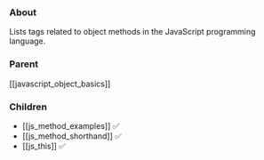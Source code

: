 ### About
Lists tags related to object methods in the JavaScript programming language.

### Parent
[[javascript_object_basics]]

### Children
- [[js_method_examples]] ✅
- [[js_method_shorthand]] ✅
- [[js_this]] ✅